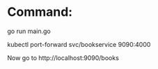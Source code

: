 # Command:

go run main.go

kubectl port-forward svc/bookservice 9090:4000

Now go to http://localhost:9090/books
